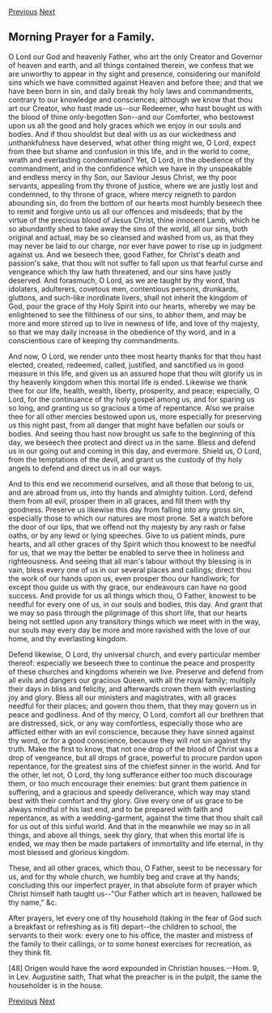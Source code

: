 <p>
  <a class="prev" href="12.html">Previous</a>
  <a class="next" href="14.html">Next</a>
</p>

## Morning Prayer for a Family.

O Lord our God and heavenly Father, who art the only Creator and
Governor of heaven and earth, and all things contained therein, we
confess that we are unworthy to appear in thy sight and presence,
considering our manifold sins which we have committed against Heaven
and before thee; and that we have been born in sin, and daily break thy
holy laws and commandments, contrary to our knowledge and consciences;
although we know that thou art our Creator, who hast made us--our
Redeemer, who hast bought us with the blood of thine only-begotten
Son--and our Comforter, who bestowest upon us all the good and holy
graces which we enjoy in our souls and bodies. And if thou shouldst but
deal with us as our wickedness and unthankfulness have deserved, what
other thing might we, O Lord, expect from thee but shame and confusion
in this life, and in the world to come, wrath and everlasting
condemnation? Yet, O Lord, in the obedience of thy commandment, and in
the confidence which we have in thy unspeakable and endless mercy in
thy Son, our Saviour Jesus Christ, we thy poor servants, appealing from
thy throne of justice, where we are justly lost and condemned, to thy
throne of grace, where mercy reigneth to pardon abounding sin, do from
the bottom of our hearts most humbly beseech thee to remit and forgive
unto us all our offences and misdeeds; that by the virtue of the
precious blood of Jesus Christ, thine innocent Lamb, which he so
abundantly shed to take away the sins of the world, all our sins, both
original and actual, may be so cleansed and washed from us, as that
they may never be laid to our charge, nor ever have power to rise up in
judgment against us. And we beseech thee, good Father, for Christ's
death and passion's sake, that thou wilt not suffer to fall upon us
that fearful curse and vengeance which thy law hath threatened, and our
sins have justly deserved. And forasmuch, O Lord, as we are taught by
thy word, that idolaters, adulterers, covetous men, contentious
persons, drunkards, gluttons, and such-like inordinate livers, shall
not inherit the kingdom of God, pour the grace of thy Holy Spirit into
our hearts, whereby we may be enlightened to see the filthiness of our
sins, to abhor them, and may be more and more stirred up to live in
newness of life, and love of thy majesty, so that we may daily increase
in the obedience of thy word, and in a conscientious care of keeping
thy commandments.

And now, O Lord, we render unto thee most hearty thanks for that thou
hast elected, created, redeemed, called, justified, and sanctified us
in good measure in this life, and given us an assured hope that thou
wilt glorify us in thy heavenly kingdom when this mortal life is ended.
Likewise we thank thee for our life, health, wealth, liberty,
prosperity, and peace; especially, O Lord, for the continuance of thy
holy gospel among us, and for sparing us so long, and granting us so
gracious a time of repentance. Also we praise thee for all other
mercies bestowed upon us, more especially for preserving us this night
past, from all danger that might have befallen our souls or bodies. And
seeing thou hast now brought us safe to the beginning of this day, we
beseech thee protect and direct us in the same. Bless and defend us in
our going out and coming in this day, and evermore. Shield us, O Lord,
from the temptations of the devil, and grant us the custody of thy holy
angels to defend and direct us in all our ways.

And to this end we recommend ourselves, and all those that belong to
us, and are abroad from us, into thy hands and almighty tuition. Lord,
defend them from all evil, prosper them in all graces, and fill them
with thy goodness. Preserve us likewise this day from falling into any
gross sin, especially those to which our natures are most prone. Set a
watch before the door of our lips, that we offend not thy majesty by
any rash or false oaths, or by any lewd or lying speeches. Give to us
patient minds, pure hearts, and all other graces of thy Spirit which
thou knowest to be needful for us, that we may the better be enabled to
serve thee in holiness and righteousness. And seeing that all man's
labour without thy blessing is in vain, bless every one of us in our
several places and callings; direct thou the work of our hands upon us,
even prosper thou our handiwork; for except thou guide us with thy
grace, our endeavours can have no good success. And provide for us all
things which thou, O Father, knowest to be needful for every one of us,
in our souls and bodies, this day. And grant that we may so pass
through the pilgrimage of this short life, that our hearts being not
settled upon any transitory things which we meet with in the way, our
souls may every day be more and more ravished with the love of our
home, and thy everlasting kingdom.

Defend likewise, O Lord, thy universal church, and every particular
member thereof: especially we beseech thee to continue the peace and
prosperity of these churches and kingdoms wherein we live. Preserve and
defend from all evils and dangers our gracious Queen, with all the
royal family; multiply their days in bliss and felicity, and afterwards
crown them with everlasting joy and glory. Bless all our ministers and
magistrates, with all graces needful for their places; and govern thou
them, that they may govern us in peace and godliness. And of thy mercy,
O Lord, comfort all our brethren that are distressed, sick, or any way
comfortless, especially those who are afflicted either with an evil
conscience, because they have sinned against thy word, or for a good
conscience, because they will not sin against thy truth. Make the first
to know, that not one drop of the blood of Christ was a drop of
vengeance, but all drops of grace, powerful to procure pardon upon
repentance, for the greatest sins of the chiefest sinner in the world.
And for the other, let not, O Lord, thy long sufferance either too much
discourage them, or too much encourage their enemies: but grant them
patience in suffering, and a gracious and speedy deliverance, which way
may stand best with their comfort and thy glory. Give every one of us
grace to be always mindful of his last end, and to be prepared with
faith and repentance, as with a wedding-garment, against the time that
thou shalt call for us out of this sinful world. And that in the
meanwhile we may so in all things, and above all things, seek thy
glory, that when this mortal life is ended, we may then be made
partakers of immortality and life eternal, in thy most blessed and
glorious kingdom.

These, and all other graces, which thou, O Father, seest to be
necessary for us, and for thy whole church, we humbly beg and crave at
thy hands; concluding this our imperfect prayer, in that absolute form
of prayer which Christ himself hath taught us--"Our Father which art in
heaven, hallowed be thy name," &c.

After prayers, let every one of thy household (taking in the fear of
God such a breakfast or refreshing as is fit) depart--the children to
school, the servants to their work: every one to his office, the master
and mistress of the family to their callings, or to some honest
exercises for recreation, as they think fit.

[48] Origen would have the word expounded in Christian houses.--Hom. 9,
in Lev. Augustine saith, That what the preacher is in the pulpit, the
same the householder is in the house.

<p>
  <a class="prev" href="12.html">Previous</a>
  <a class="next" href="14.html">Next</a>
</p>
